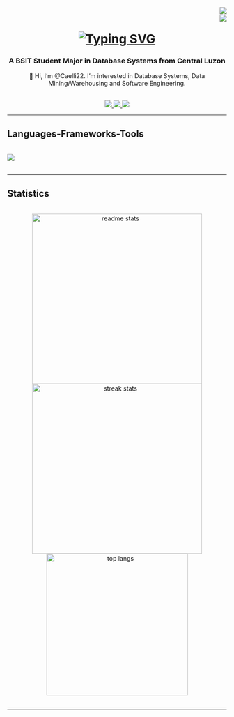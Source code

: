 <img align="right" src="https://visitor-badge.laobi.icu/badge?page_id=Caelli22.Caelli22" />
<br/>
<img align="right" src="https://hits.seeyoufarm.com/api/count/incr/badge.svg?url=https%3A%2F%2Fgithub.com%2F{username}1212%2Fhit-counter"/>

<h1 align="center">
  <a href="https://git.io/typing-svg">
    <img src="https://readme-typing-svg.demolab.com?font=Fira+Code&size=40&pause=1000&color=279AF1&center=true&vCenter=true&random=false&width=435&lines=Hi%2C+Welcome!+;I'm+Bryan" alt="Typing SVG" /></a>
</h1>

<h3 align="center"> A BSIT Student Major in Database Systems from Central Luzon</h3>

<div align="center">
  <p>👋 Hi, I’m @Caelli22. I’m interested in Database Systems, Data Mining/Warehousing and Software Engineering. </p>
</div>
<br/>
<div align="center"> 
  <a href="mailto:davebryanico@gmail.com">
    <img src="https://img.shields.io/badge/Gmail-333333?style=for-the-badge&logo=gmail&logoColor=red" />
  </a>
  <a href="https://discordapp.com/users/417200536732041216" target="_blank">
    <img src="https://img.shields.io/badge/Discord-5865F2?style=for-the-badge&logo=discord&logoColor=white" />
  </a>
  <a href="https://www.facebook.com/kaeli.leiven/" target="_blank">
    <img src="https://img.shields.io/badge/Facebook-1877F2?style=for-the-badge&logo=facebook&logoColor=white" />
  </a>
</div>
<hr/>

<h2 align="left">Languages-Frameworks-Tools</h2>
<br/>
<div align="left">
    <img src="https://skillicons.dev/icons?i=angular,html,css,vscode,github,figma,git,python,javascript,typescript,cpp,java,php,mysql,bootstrap" />
</div>
<br/>
<hr/>

<h2 align="left">Statistics</h2>
<br>
<div align=center>
  <img width=390 src="https://github-readme-stats-salesp07.vercel.app/api?username=Caelli22&count_private=true&show_icons=true&theme=react&rank_icon=github&border_radius=10" alt="readme stats"/>
  <img width=390 src="https://streak-stats.demolab.com/?user=Caelli22&count_private=false&theme=react&border_radius=10" alt="streak stats"/>
  <br/>
  <img width=325 align="center" src="https://github-readme-stats.vercel.app/api/top-langs/?username=Caelli22&hide=HTML&langs_count=8&layout=compact&theme=react&border_radius=10&size_weight=0.5&count_weight=0.5" alt="top langs" />
</div>
<br/>
<hr/>

